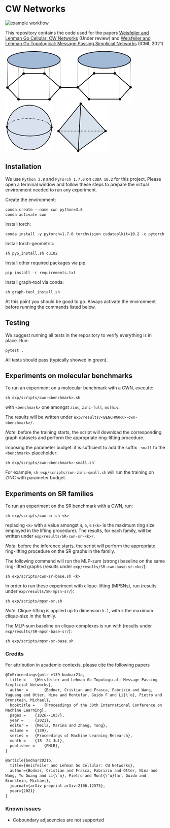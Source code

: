 # CW Networks

![example workflow](https://github.com/twitter-research/scn/actions/workflows/python-package.yml/badge.svg)

This repository contains the code used for the papers
[Weisfeiler and Lehman Go Cellular: CW Networks](https://arxiv.org/abs/2106.12575) (Under review)
and [Weisfeiler and Lehman Go Topological: Message Passing Simplicial Networks](https://arxiv.org/abs/2103.03212) (ICML 2021)

![alt text](./figures/glue_disks.jpeg)&nbsp;&nbsp;&nbsp;&nbsp;  ![alt text](./figures/sphere.jpeg)&nbsp;&nbsp;  ![alt text](./figures/empty_tetrahderon.jpeg)

## Installation

We use `Python 3.8` and `PyTorch 1.7.0` on `CUDA 10.2` for this project.
Please open a terminal window and follow these steps to prepare the virtual environment needed to run any experiment.

Create the environment:
```shell
conda create --name cwn python=3.8
conda activate cwn
```

Install torch:
```shell
conda install -y pytorch=1.7.0 torchvision cudatoolkit=10.2 -c pytorch
```

Install torch-geometric:
```shell
sh pyG_install.sh cu102
```

Install other required packages via pip:
```shell
pip install -r requirements.txt
```

Install graph-tool via conda:
```shell
sh graph-tool_install.sh
```

At this point you should be good to go. Always activate the environment before running the commands listed below.

## Testing

We suggest running all tests in the repository to verify everything is in place. Run:
```shell
pytest .
```
All tests should pass (typically showed in green).

## Experiments on molecular benchmarks

To run an experiment on a molecular benchmark with a CWN, execute:
```shell
sh exp/scripts/cwn-<benchmark>.sh
```
with `<benchmark>` one amongst `zinc`, `zinc-full`, `molhiv`.

The results will be written under `exp/results/<BENCHMARK>-cwn-<benchmark>/`.

_Note_: before the training starts, the script will download the corresponding graph datasets and perform the appropriate ring-lifting procedure.

Imposing the parameter budget: it is sufficient to add the suffix `-small` to the `<benchmark>` placeholder:
```shell
sh exp/scripts/cwn-<benchmark>-small.sh`
```
For example, `sh exp/scripts/cwn-zinc-small.sh` will run the training on ZINC with parameter budget.

## Experiments on SR families

To run an experiment on the SR benchmark with a CWN, run:
```shell
sh exp/scripts/cwn-sr.sh <k>
```
replacing `<k>` with a value amongst `4`, `5`, `6` (`<k>` is the maximum ring size employed in the lifting procedure). The results, for each family, will be written under `exp/results/SR-cwn-sr-<k>/`.

_Note_: before the inference starts, the script will perform the appropriate ring-lifting procedure on the SR graphs in the family.

The following command will run the MLP-sum (strong) baseline on the same ring-lifted graphs (results under `exp/results/SR-cwn-base-sr-<k>/`):
```shell
sh exp/scripts/cwn-sr-base.sh <k>
```

In order to run these experiment with clique-lifting (MPSNs), run (results under `exp/results/SR-mpsn-sr/`):
```shell
sh exp/scripts/mpsn-sr.sh
```

_Note_: Clique-lifting is applied up to dimension `k-1`, with `k` the maximum clique-size in the family.

The MLP-sum baseline on clique-complexes is run with (results under `exp/results/SR-mpsn-base-sr/`):
```shell
sh exp/scripts/mpsn-sr-base.sh
```

### Credits

For attribution in academic contexts, please cite the following papers

```
@InProceedings{pmlr-v139-bodnar21a,
  title = 	 {Weisfeiler and Lehman Go Topological: Message Passing Simplicial Networks},
  author =       {Bodnar, Cristian and Frasca, Fabrizio and Wang, Yuguang and Otter, Nina and Montufar, Guido F and Li{\'o}, Pietro and Bronstein, Michael},
  booktitle = 	 {Proceedings of the 38th International Conference on Machine Learning},
  pages = 	 {1026--1037},
  year = 	 {2021},
  editor = 	 {Meila, Marina and Zhang, Tong},
  volume = 	 {139},
  series = 	 {Proceedings of Machine Learning Research},
  month = 	 {18--24 Jul},
  publisher =    {PMLR},
}
```

```
@article{bodnar2021b,
  title={Weisfeiler and Lehman Go Cellular: CW Networks},
  author={Bodnar, Cristian and Frasca, Fabrizio and Otter, Nina and Wang, Yu Guang and Li{\`o}, Pietro and Mont{\'u}far, Guido and Bronstein, Michael},
  journal={arXiv preprint arXiv:2106.12575},
  year={2021}
}
```

### Known issues

- Coboundary adjacencies are not supported
